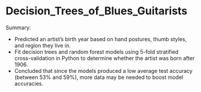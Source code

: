 # Decision_Trees_of_Blues_Guitarists

Summary:

*	Predicted an artist’s birth year based on hand postures, thumb styles, and region they live in.
*	Fit decision trees and random forest models using 5-fold stratified cross-validation in Python to determine whether the artist was born after 1906.
*	Concluded that since the models produced a low average test accuracy (between 53% and 59%), more data may be needed to boost model accuracies. 
